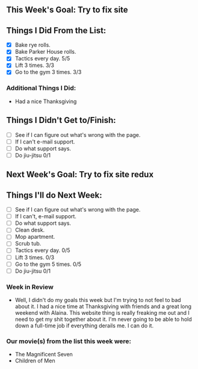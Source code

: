 ## This Week's Goal: Try to fix site

## Things I Did From the List:

- [x] Bake rye rolls.
- [x] Bake Parker House rolls.
- [x] Tactics every day. 5/5
- [x] Lift 3 times.  3/3
- [x] Go to the gym 3 times. 3/3

### Additional Things I Did:

- Had a nice Thanksgiving

## Things I Didn't Get to/Finish:

- [ ] See if I can figure out what's wrong with the page.
- [ ] If I can't e-mail support.
- [ ] Do what support says.
- [ ] Do jiu-jitsu 0/1

## Next Week's Goal: Try to fix site redux

## Things I'll do Next Week:

- [ ] See if I can figure out what's wrong with the page.
- [ ] If I can't, e-mail support.
- [ ] Do what support says.
- [ ] Clean desk.
- [ ] Mop apartment.
- [ ] Scrub tub.
- [ ] Tactics every day. 0/5
- [ ] Lift 3 times.  0/3
- [ ] Go to the gym 5 times. 0/5
- [ ] Do jiu-jitsu 0/1

### Week in Review

- Well, I didn't do my goals this week but I'm trying to not feel to bad about it. I had a nice time at Thanksgiving with friends and a great long weekend with Alaina. This website thing is really freaking me out and I need to get my shit together about it. I'm never going to be able to hold down a full-time job if everything derails me. I can do it. 

### Our movie(s) from the list this week were:

- The Magnificent Seven
- Children of Men
